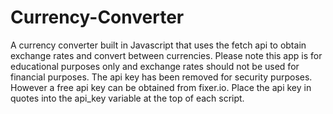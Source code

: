 # Currency-Converter
A currency converter built in Javascript that uses the fetch api to obtain exchange rates and convert between currencies. Please note this app is for educational purposes only and exchange rates should not be used for financial purposes. The api key has been removed for security purposes. However a free api key can be obtained from fixer.io. Place the api key in quotes into the api_key variable at the top of each script.
